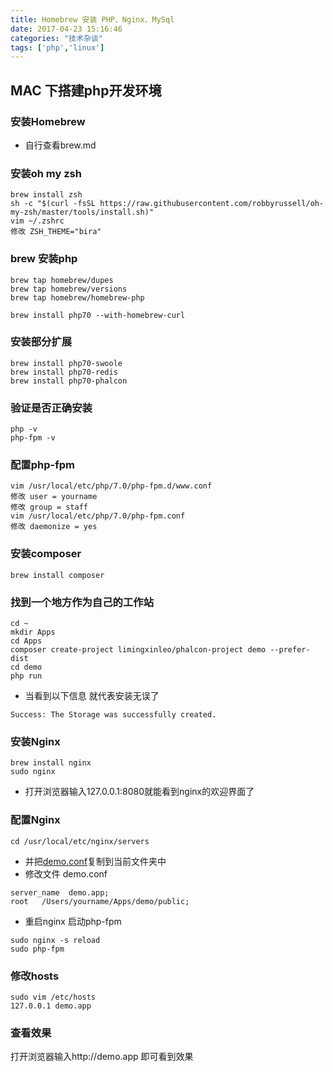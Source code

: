 ```yaml
---
title: Homebrew 安装 PHP、Nginx、MySql
date: 2017-04-23 15:16:46
categories: "技术杂谈"
tags: ['php','linux']
---
```


## MAC 下搭建php开发环境

### 安装Homebrew
* 自行查看brew.md

### 安装oh my zsh
~~~
brew install zsh
sh -c "$(curl -fsSL https://raw.githubusercontent.com/robbyrussell/oh-my-zsh/master/tools/install.sh)"
vim ~/.zshrc
修改 ZSH_THEME="bira"
~~~

### brew 安装php
~~~
brew tap homebrew/dupes  
brew tap homebrew/versions  
brew tap homebrew/homebrew-php  

brew install php70 --with-homebrew-curl
~~~

### 安装部分扩展
~~~
brew install php70-swoole
brew install php70-redis
brew install php70-phalcon
~~~

### 验证是否正确安装
~~~
php -v
php-fpm -v
~~~

### 配置php-fpm
~~~
vim /usr/local/etc/php/7.0/php-fpm.d/www.conf
修改 user = yourname
修改 group = staff
vim /usr/local/etc/php/7.0/php-fpm.conf
修改 daemonize = yes
~~~

### 安装composer
~~~
brew install composer
~~~

### 找到一个地方作为自己的工作站
~~~
cd ~
mkdir Apps
cd Apps
composer create-project limingxinleo/phalcon-project demo --prefer-dist
cd demo
php run 
~~~
* 当看到以下信息 就代表安装无误了
~~~
Success: The Storage was successfully created. 
~~~

### 安装Nginx
~~~
brew install nginx
sudo nginx
~~~
* 打开浏览器输入127.0.0.1:8080就能看到nginx的欢迎界面了

### 配置Nginx
~~~
cd /usr/local/etc/nginx/servers
~~~
* 并把[demo.conf](http://7xrqhy.com1.z0.glb.clouddn.com/phalcon.conf)复制到当前文件夹中
* 修改文件 demo.conf
~~~
server_name  demo.app;
root   /Users/yourname/Apps/demo/public;
~~~
* 重启nginx 启动php-fpm
~~~
sudo nginx -s reload
sudo php-fpm
~~~

### 修改hosts
~~~
sudo vim /etc/hosts
127.0.0.1 demo.app
~~~

### 查看效果
打开浏览器输入http://demo.app 即可看到效果